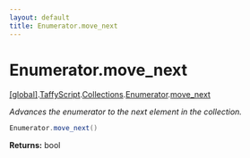 ```yaml
---
layout: default
title: Enumerator.move_next
---
```


# Enumerator.move_next

[\[global\]]({{site.baseurl}}/docs/).[TaffyScript]({{site.baseurl}}/docs/TaffyScript/).[Collections]({{site.baseurl}}/docs/TaffyScript/Collections/).[Enumerator]({{site.baseurl}}/docs/TaffyScript/Collections/Enumerator/).[move_next]({{site.baseurl}}/docs/TaffyScript/Collections/Enumerator/move_next/)

_Advances the enumerator to the next element in the collection._

```cs
Enumerator.move_next()
```

**Returns:** bool
